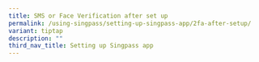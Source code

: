 ```yaml
---
title: SMS or Face Verification after set up
permalink: /using-singpass/setting-up-singpass-app/2fa-after-setup/
variant: tiptap
description: ""
third_nav_title: Setting up Singpass app
---
```

